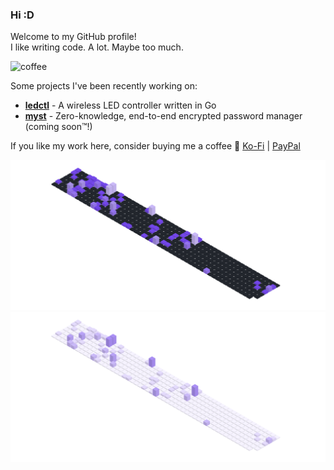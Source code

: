 ### Hi :D

Welcome to my GitHub profile!  
I like writing code. A lot. Maybe too much.

![coffee](https://user-images.githubusercontent.com/17600197/179931868-770dfafe-8d43-4975-b739-cda5ffa76c4b.gif)

Some projects I've been recently working on:
- [**ledctl**](https://github.com/rdnt/ledctl) - A wireless LED controller written in Go
- [**myst**](https://github.com/rdnt/myst) - Zero-knowledge, end-to-end encrypted password manager (coming soon™!)

If you like my work here, consider buying me a coffee 💖
[Ko-Fi](https://ko-fi.com/rdntdev) |
[PayPal](https://www.paypal.com/paypalme/rdntdev)


![Contributions](https://github.com/rdnt/rdnt/blob/assets/contributions-dark.svg?raw=true#gh-dark-mode-only)
![Contributions](https://github.com/rdnt/rdnt/blob/assets/contributions-light.svg?raw=true#gh-light-mode-only)
